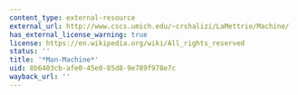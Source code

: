 ```yaml
---
content_type: external-resource
external_url: http://www.cscs.umich.edu/~crshalizi/LaMettrie/Machine/
has_external_license_warning: true
license: https://en.wikipedia.org/wiki/All_rights_reserved
status: ''
title: '*Man-Machine*'
uid: 8b6403cb-afe0-45e0-85d8-9e789f978e7c
wayback_url: ''
---
```


